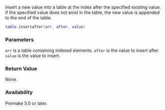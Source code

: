 Insert a new value into a table at the index after the specified existing value. If the specified value does not exist in the table, the new value is appended to the end of the table.


```lua
table.insertafter(arr, after, value)
```

### Parameters ###

`arr` is a table containing indexed elements. `after` is the value to insert after. `value` is the value to insert.


### Return Value ###

None.


### Availability ###

Premake 5.0 or later.
